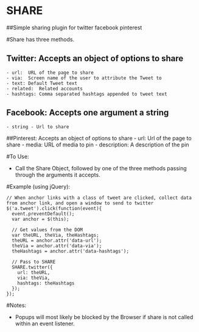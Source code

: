 SHARE
=====

##Simple sharing plugin for twitter facebook pinterest

#Share has three methods.
  ## Twitter: Accepts an object of options to share
    - url:	URL of the page to share
    - via:	Screen name of the user to attribute the Tweet to
    - text:	Default Tweet text
    - related:	Related accounts
    - hashtags:	Comma separated hashtags appended to tweet text
    
  ## Facebook: Accepts one argument a string
    - string - Url to share
    
  ##Pinterest: Accepts an object of options to share
    - url: Url of the page to share
    - media: URL of media to pin
    - description: A description of the pin
    
#To Use:
  - Call the Share Object, followed by one of the three methods passing through the arguments it accepts.
  
#Example (using jQuery):

````
// When anchor links with a class of tweet are clicked, collect data from anchor link, and open a window to send to twitter
$('a.tweet').click(function(event){
  event.preventDefault();
  var anchor = $(this);
  
  // Get values from the DOM
  var theURL, theVia, theHashtags;
  theURL = anchor.attr('data-url');
  theVia = anchor.attr('data-via');
  theHashtags = anchor.attr('data-hashtags');
  
  // Pass to SHARE
  SHARE.twitter({
    url: theURL,
    via: theVia,
    hashtags: theHashtags
  });
});
````

#Notes:
  - Popups will most likely be blocked by the Browser if share is not called within an event listener.
